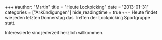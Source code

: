 +++
#author: "Martin"
title = "Heute Lockpicking"
date = "2013-01-31"
categories = ["Ankündigungen"]
hide_readingtime = true
+++
Heute findet wie jeden letzten Donnerstag das Treffen der Lockpicking Sportgruppe statt.

Interessierte sind jederzeit herzlich willkommen.
